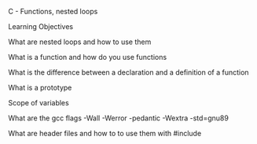 C - Functions, nested loops

Learning Objectives


What are nested loops and how to use them

What is a function and how do you use functions

What is the difference between a declaration and a definition of a function

What is a prototype

Scope of variables

What are the gcc flags -Wall -Werror -pedantic -Wextra -std=gnu89

What are header files and how to to use them with #include
